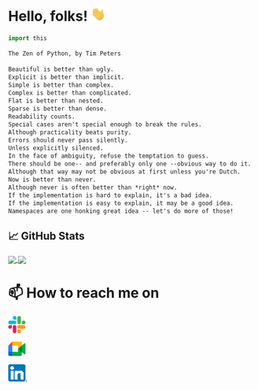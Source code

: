 <!-- https://towardsdatascience.com/build-a-stunning-readme-for-your-github-profile-9b80434fe5d7 !-->

# Hello, folks! <img src="https://raw.githubusercontent.com/GuiGarnier/GuiGarnier/master/wave.gif" width="30px">

```python
import this
```
 
``` 
The Zen of Python, by Tim Peters

Beautiful is better than ugly.
Explicit is better than implicit.
Simple is better than complex.
Complex is better than complicated.
Flat is better than nested.
Sparse is better than dense.
Readability counts.
Special cases aren't special enough to break the rules.
Although practicality beats purity.
Errors should never pass silently.
Unless explicitly silenced.
In the face of ambiguity, refuse the temptation to guess.
There should be one-- and preferably only one --obvious way to do it.
Although that way may not be obvious at first unless you're Dutch.
Now is better than never.
Although never is often better than *right* now.
If the implementation is hard to explain, it's a bad idea.
If the implementation is easy to explain, it may be a good idea.
Namespaces are one honking great idea -- let's do more of those!
``` 

## &#x1f4c8; GitHub Stats

<a href="https://github.com/GuiGarnier/GuiGarnier">
  <img align="center" src="https://github-readme-stats.vercel.app/api/top-langs/?username=GuiGarnier&layout=compact&title_color=ffffff&text_color=c9cacc&icon_color=2bbc8a&bg_color=1d1f21" />
</a>
<a href="https://github.com/GuiGarnier/GuiGarnier">
  <img align="center" src="https://github-readme-stats.vercel.app/api?username=GuiGarnier&show_icons=true&title_color=ffffff&text_color=c9cacc&icon_color=2bbc8a&bg_color=1d1f21" />
</a>

<!-- Actual text -->
# 📫 How to reach me on 

[![Slack][1.2]][1]

[![Google][2.2]][2]

[![Linkedin][3.2]][3].

<!-- Icons -->

[1.2]: https://raw.githubusercontent.com/GuiGarnier/GuiGarnier/master/slack.png (slack icon without padding)
[2.2]: https://raw.githubusercontent.com/GuiGarnier/GuiGarnier/master/google.png (Google icon without padding)
[3.2]: https://raw.githubusercontent.com/GuiGarnier/GuiGarnier/master/linkedin.png (Linkedin icon without padding)

<!-- Links to your social media accounts -->

[1]: https://adeo-tech-community.slack.com/team/U02HXQDUY3G
[2]: https://adeo.workplace.com/profile.php?id=100073529301293
[3]: https://www.linkedin.com/in/guillaume-garnier-7325b377




<!---
GuiGarnier/GuiGarnier is a ✨ special ✨ repository because its `README.md` (this file) appears on your GitHub profile.
You can click the Preview link to take a look at your changes.
--->
